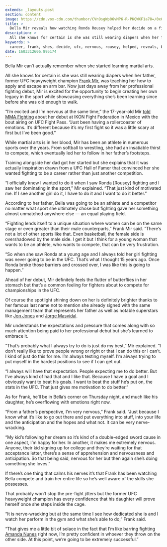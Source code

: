 ```yaml
--- 
extends: _layouts.post 
section: content 
image: https://cdn.vox-cdn.com/thumbor/CVn9sgWp06vMP6-R-PKQWXF1a78=/0x0:1920x1005/fit-in/1200x630/cdn.vox-cdn.com/uploads/chorus_asset/file/21976445/workout_Mir_Workout2.mp4.08_59_30_22.Still001.jpg 
title: > 
  Bella Mir reveals how watching Ronda Rousey helped her decide on a fighting career 
description: > 
  All she knows for certain is she was still wearing diapers when her father, former UFC heavyweight champion Frank Mir, was teaching her how to apply and escape an arm bar.“I officially knew I wanted to do it when I saw Ronda [Rousey] fighting and I saw her dominating in the sport,” Mir explained.“Fighting lends itself to a unique situation where women can be on the same stage or even greater than their male counterparts,” Frank Mir said.“So when she saw Ronda at a young age and I always told her girl fighting was never going to be in the UFC.“From a father’s perspective, I’m very nervous,” Frank said. 
keywords: > 
  career, frank, shes, decide, ufc, nervous, rousey, helped, reveals, bella, mir, kind, debut, watching, going, im, fighting, ronda 
date: 1603312606.895174 
--- 
```

<div><p id="ah0sV4">Bella Mir can&#8217;t actually remember when she started learning martial arts.</p>
<p id="xRz4DJ">All she knows for certain is she was still wearing diapers when her father, former UFC heavyweight champion <a href="https://www.mmafighting.com/fighter/28/frank-mir">Frank Mir</a>, was teaching her how to apply and escape an arm bar. Now just days away from her professional fighting debut, Mir is excited for the opportunity to begin creating her own legacy in the sport while showcasing everything she&#8217;s been learning since before she was old enough to walk.</p>
<p id="7a2WIt">&#8220;I&#8217;m excited and I&#8217;m nervous at the same time,&#8221; the 17-year-old Mir <a href="https://youtu.be/zr_Kqp1LbkU">told MMA Fighting</a> about her debut at IKON Fight Federation in Mexico with the bout airing on UFC Fight Pass. &#8220;Just been having a rollercoaster of emotions. It&#8217;s different because it&#8217;s my first fight so it was a little scary at first but I&#8217;ve been good.&#8221;</p>
<p id="TZr6Kp">While martial arts is in her blood, Mir has been an athlete in numerous sports over the years. From softball to wrestling, she had an insatiable thirst to compete, which eventually led her to follow in her father&#8217;s footsteps.</p>
<p id="t6OFSu">Training alongside her dad got her started but she explains that it was actually inspiration drawn from a UFC Hall of Famer that convinced her she wanted fighting to be a career rather than just another competition.</p>
<p id="wa94ID">&#8220;I officially knew I wanted to do it when I saw Ronda [Rousey] fighting and I saw her dominating in the sport,&#8221; Mir explained. &#8220;That just kind of motivated me. If I see another girl do it, I have to do it and I want to do it better.&#8221;</p>
<p id="dEvMCA">According to her father, Bella was going to be an athlete and a competitor no matter what sport she ultimately chose but fighting gave her something almost unmatched anywhere else &#8212; an equal playing field.</p>
<p id="1tWAnE">&#8220;Fighting lends itself to a unique situation where women can be on the same stage or even greater than their male counterparts,&#8221; Frank Mir said. &#8220;There&#8217;s not a lot of other sports like that. Even basketball, the female side is overshadowed by the male side. I get it but I think for a young woman that wants to be an athlete, who wants to compete, that can be very frustration.</p>
<p id="lVR5Qj">&#8220;So when she saw Ronda at a young age and I always told her girl fighting was never going to be in the UFC. That&#8217;s what I thought 15 years ago. Once Ronda broke those barriers and crossed over, I was like this is going to happen.&#8221;</p>
<p id="URPC08">Ahead of her debut, Mir definitely feels the flutter of butterflies in her stomach but that&#8217;s a common feeling for fighters about to compete for championships in the UFC.</p>
<p id="gcuPgt">Of course the spotlight shining down on her is definitely brighter thanks to her famous last name not to mention she already signed with the same management team that represents her father as well as notable superstars like <a href="https://www.mmafighting.com/fighter/47/jon-jones">Jon Jones</a> and <a href="https://www.mmafighting.com/fighter/520/jorge-masvidal">Jorge Masvidal</a>.</p>
<p id="VgkaZp">Mir understands the expectations and pressure that comes along with so much attention being paid to her professional debut but she&#8217;s learned to embrace it.</p>
<p id="nUiadT">&#8220;That&#8217;s probably what I always try to do is just do my best,&#8221; Mir explained. &#8220;I don&#8217;t really like to prove people wrong or right or that I can do this or I can&#8217;t. I kind of just do this for me. I&#8217;m always testing myself. I&#8217;m always trying to put myself in the hardest positions to see if I can get out.</p>
<p id="g433fP">&#8220;I always will have that expectation. People expecting me to do better. But I&#8217;ve always kind of had that and I like that. Because I have a goal and I obviously want to beat his goals. I want to beat the stuff he&#8217;s put on, the stats in the UFC. That just gives me motivation to do better.&#8221;</p>
<p id="eCgTVS">As for Frank, he&#8217;ll be in Bella&#8217;s corner on Thursday night, and much like his daughter, he&#8217;s overflowing with emotions right now.</p>
<p id="A6pM2T">&#8220;From a father&#8217;s perspective, I&#8217;m very nervous,&#8221; Frank said. &#8220;Just because I know what it&#8217;s like to go out there and put everything into stuff, into your life and the anticipation and the hopes and what not. It can be very nerve-wracking.</p>
<p id="kB6rGu">&#8220;My kid&#8217;s following her dream so it&#8217;s kind of a double-edged sword cause in one aspect, I&#8217;m happy for her. In another, it makes me extremely nervous. Anyone, their kid signing up for college and they&#8217;re waiting for that acceptance letter, there&#8217;s a sense of apprehension and nervousness and anticipation. So that being said, nervous for her but then again she&#8217;s doing something she loves.&#8221;</p>
<p id="RLRJt2">If there&#8217;s one thing that calms his nerves it&#8217;s that Frank has been watching Bella compete and train her entire life so he&#8217;s well aware of the skills she possesses.</p>
<p id="4GoJ3V">That probably won&#8217;t stop the pre-fight jitters but the former UFC heavyweight champion has every confidence that his daughter will prove herself once she steps inside the cage.</p>
<p id="B5aRK2">&#8220;It is nerve-wracking but at the same time I see how dedicated she is and I watch her perform in the gym and what she&#8217;s able to do,&#8221; Frank said.</p>
<p id="5d0Lfr">&#8220;That gives me a little bit of solace in the fact that I&#8217;m like barring fighting <a href="https://www.mmafighting.com/fighter/377/amanda-nunes">Amanda Nunes</a> right now, I&#8217;m pretty confident in whoever they throw on the other side. At this point, we&#8217;re going to be extremely successful.&#8221;</p>
  
</div>